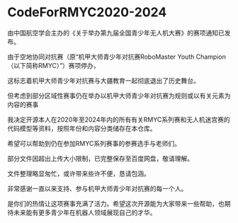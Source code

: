 # CodeForRMYC2020-2024
由中国航空学会主办的《关于举办第九届全国青少年无人机大赛》的赛项通知已发布。

由于空地协同对抗赛（原“机甲大师青少年对抗赛RoboMaster Youth Champion（以下简称RMYC）”）赛项停办，

这标志着机甲大师青少年对抗赛与大疆教育一起彻底退出了历史舞台。

但考虑到部分区域性赛事仍在举办以机甲大师青少年对抗赛为规则或以有关元素为内容的赛事

我决定开源本人在2020年至2024年内的所有有关RMYC系列赛和无人机迷宫赛的代码模型等资料，按照年份和内容分类储存在本仓库。

希望可以帮助到仍在参加RMYC系列赛事的参赛选手与老师们。

部分文件因超出上传大小限制，已完整保存至百度网盘，敬请理解。

文件整理略显匆忙，或许带来些许不便，恳请包涵。

非常感谢一直以来支持、参与机甲大师青少年对抗赛的每一个人。

是你们的热情让这项赛事充满了活力。希望这次开源能为大家带来一些帮助，也期待未来能有更多青少年在机器人领域展现自己的才华。
